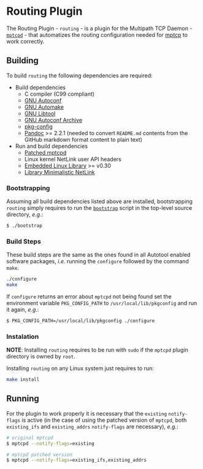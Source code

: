 # Routing Plugin
The Routing Plugin - `routing` - is a plugin for the Multipath 
TCP Daemon - [`mptcpd`](https://intel.github.io/mptcpd/) - that automatizes
the routing configuration needed for [mptcp](https://www.rfc-editor.org/rfc/rfc8684.html) 
to work correctly.

## Building
To build `routing` the following dependencies are required:

- Build dependencies
  - C compiler (C99 compliant)
  - [GNU Autoconf](https://www.gnu.org/software/autoconf/)
  - [GNU Automake](https://www.gnu.org/software/automake/)
  - [GNU Libtool](https://www.gnu.org/software/libtool/)
  - [GNU Autoconf Archive](https://www.gnu.org/software/autoconf-archive/)
  - [pkg-config](https://www.freedesktop.org/wiki/Software/pkg-config/)
  - [Pandoc](https://pandoc.org/) >= 2.2.1 (needed to convert 
  `README.md` contents from the GitHub markdown format content to 
  plain text)
  <!--- [Doxygen](http://www.doxygen.nl/) (only needed to build-->
- Run and build dependencies
  - [Patched mptcpd](https://github.com/dulive/mptcpd/tree/patched_version)
  - Linux kernel NetLink user API headers
  - [Embedded Linux Library](https://git.kernel.org/pub/scm/libs/ell/ell.git) >= v0.30
  - [Library Minimalistic NetLink](https://netfilter.org/projects/libmnl/)

### Bootstrapping
Assuming all build dependencies listed above are installed, bootstrapping
`routing` simply requires to run the [`bootstrap`](bootstrap) script 
in the top-level source directory, _e.g._:

```sh
$ ./bootstrap
```

### Build Steps
These build steps are the same as the ones found in all Autotool enabled 
software packages, _i.e._ running the `configure` followed by the command 
`make`.

```sh
./configure
make
```

If `configure` returns an error about `mptcpd` not being found set the 
environment variable `PKG_CONFIG_PATH` to `/usr/local/lib/pkgconfig`
and run it again, _e.g._:

```sh
$ PKG_CONFIG_PATH=/usr/local/lib/pkgconfig ./configure
```

### Instalation

__NOTE__: Installing `routing` requires to be run with `sudo` if the 
`mptcpd` plugin directory is owned by `root`.

Installing `routing` on any Linux system just requires to run:

```sh
make install
```

## Running

For the plugin to work properly it is necessary that the `existing` 
`notify-flags` is active (in the case of using the patched version of 
`mptcpd`, both `existing_ifs` and `existing_addrs` `notify-flags` are 
necessary), _e.g._:

```sh
# original mptcpd
$ mptcpd --notify-flags=existing

# mptcpd patched version
$ mptcpd --notify-flags=existing_ifs,existing_addrs
```
